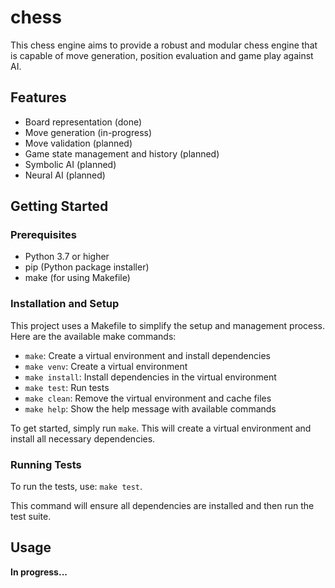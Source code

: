 # chess

This chess engine aims to provide a robust and modular chess engine that is capable of
move generation, position evaluation and game play against AI.

## Features

- Board representation (done)
- Move generation (in-progress)
- Move validation (planned)
- Game state management and history (planned)
- Symbolic AI (planned)
- Neural AI (planned)

## Getting Started

### Prerequisites

- Python 3.7 or higher
- pip (Python package installer)
- make (for using Makefile)

### Installation and Setup

This project uses a Makefile to simplify the setup and management process.
Here are the available make commands:

- `make`: Create a virtual environment and install dependencies
- `make venv`: Create a virtual environment
- `make install`: Install dependencies in the virtual environment
- `make test`: Run tests
- `make clean`: Remove the virtual environment and cache files
- `make help`: Show the help message with available commands

To get started, simply run `make`.
This will create a virtual environment and install all necessary dependencies.

### Running Tests

To run the tests, use: `make test`.

This command will ensure all dependencies are installed and then run the test suite.

## Usage

**In progress...**

